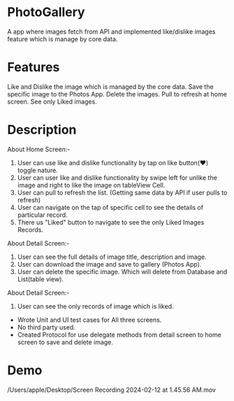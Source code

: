 # PhotoGallery
A app where images fetch from API and implemented like/dislike images feature which is manage by core data.

# Features 
 Like and Dislike the image which is managed by the core data.
 Save the specific image to the Photos App.
 Delete the images.
 Pull to refresh at home screen.
 See only Liked images. 


# Description 
About Home Screen:- 
1. User can use like and dislike functionality by tap on like button(❤️) toggle nature.
2. User can user like and dislike functionality by swipe left for unlike the image and right to like the image on tableView Cell.
3. User can pull to refresh the list. (Getting same data by API if user pulls to refresh)
4. User can navigate on the tap of specific cell to see the details of particular record.
5. There us "Liked" button to navigate to see the only Liked Images Records.

About Detail Screen:- 
1. User can see the full details of image title, description and image.
2. User can download the image and save to gallery (Photos App).
3. User can delete the specific image. Which will delete from Database and List(table view).

About Detail Screen:- 
1. User can see the only records of image which is liked.


- Wrote Unit and UI test cases for All three screens.
- No third party used.
- Created Protocol for use delegate methods from detail screen to home screen to save and delete image. 

# Demo 
/Users/apple/Desktop/Screen Recording 2024-02-12 at 1.45.56 AM.mov
